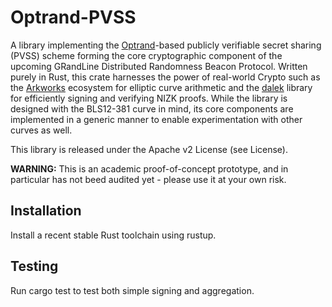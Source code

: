 # Optrand-PVSS

A library implementing the [Optrand](https://eprint.iacr.org/2022/193.pdf)-based publicly verifiable secret sharing (PVSS) scheme forming the core cryptographic component of the upcoming GRandLine Distributed Randomness Beacon Protocol. Written purely in Rust, this crate harnesses the power of real-world Crypto such as the [Arkworks](https://github.com/arkworks-rs) ecosystem for elliptic curve arithmetic and the [dalek](https://github.com/dalek-cryptography/ed25519-dalek) library for efficiently signing and verifying NIZK proofs. While the library is designed with the BLS12-381 curve in mind, its core components are implemented in a generic manner to enable experimentation with other curves as well.

This library is released under the Apache v2 License (see License).

**WARNING:** This is an academic proof-of-concept prototype, and in particular has not beed audited yet - please use it at your own risk.

## Installation
Install a recent stable Rust toolchain using rustup.

## Testing
Run cargo test to test both simple signing and aggregation.
